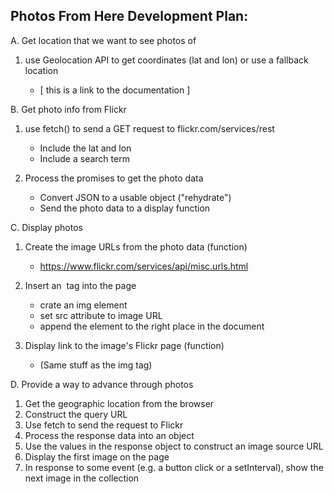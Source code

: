 ## Photos From Here Development Plan:

A. Get location that we want to see photos of

1. use Geolocation API to get coordinates (lat and lon) or use a fallback location


    - [ this is a link to the documentation ]

B. Get photo info from Flickr

1. use fetch() to send a GET request to flickr.com/services/rest


    - Include the lat and lon
    - Include a search term

2. Process the promises to get the photo data


    - Convert JSON to a usable object ("rehydrate")
    - Send the photo data to a display function

C. Display photos

1. Create the image URLs from the photo data (function)


    - https://www.flickr.com/services/api/misc.urls.html

2. Insert an <img> tag into the page


    - crate an img element
    - set src attribute to image URL
    - append the element to the right place in the document

3. Display link to the image's Flickr page (function)


    - (Same stuff as the img tag)

D. Provide a way to advance through photos

1. Get the geographic location from the browser
2. Construct the query URL
3. Use fetch to send the request to Flickr
4. Process the response data into an object
5. Use the values in the response object to construct an image source URL
6. Display the first image on the page
7. In response to some event (e.g. a button click or a setInterval), show the next image in the collection
